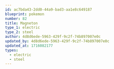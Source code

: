 ```yaml
---
id: ac7bda43-2dd0-44a9-bad3-aa1e8c649187
blueprint: pokemon
number: 82
title: Magneton
type_1: electric
type_2: steel
author: 4d8d6ede-5963-429f-9c2f-74b897007e0c
updated_by: 4d8d6ede-5963-429f-9c2f-74b897007e0c
updated_at: 1716082177
types:
  - electric
  - steel
---
```

